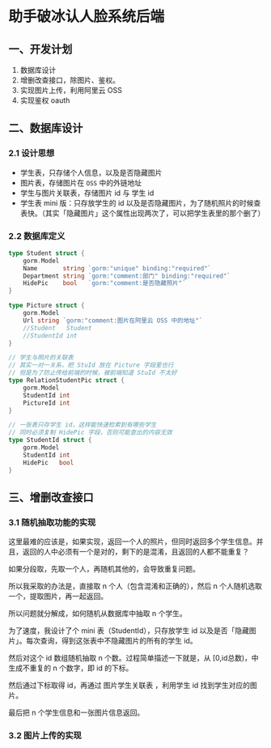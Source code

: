 # 助手破冰认人脸系统后端

## 一、开发计划
1. 数据库设计
2. 增删改查接口，除图片、鉴权。
3. 实现图片上传，利用阿里云 OSS
4. 实现鉴权 oauth

## 二、数据库设计
### 2.1 设计思想
* 学生表，只存储个人信息，以及是否隐藏图片  
* 图片表，存储图片在 `OSS` 中的外链地址
* 学生与图片关联表，存储图片 id 与 学生 id  
* 学生表 mini 版：只存放学生的 id 以及是否隐藏图片，为了随机照片的时候查表快。（其实「隐藏图片」这个属性出现两次了，可以把学生表里的那个删了）  
### 2.2 数据库定义
```go
type Student struct {
    gorm.Model
    Name       string `gorm:"unique" binding:"required"`
    Department string `gorm:"comment:部门" binding:"required"`
    HidePic    bool   `gorm:"comment:是否隐藏照片"`
}

type Picture struct {
    gorm.Model
    Url string `gorm:"comment:图片在阿里云 OSS 中的地址"`
    //Student   Student
    //StudentId int
}

// 学生与照片的关联表
// 其实一对一关系，把 StuId 放在 Picture 字段里也行
// 但是为了防止传给前端的时候，被前端知道 StuId 不太好
type RelationStudentPic struct {
    gorm.Model
    StudentId int
    PictureId int
}

// 一张表只存学生 id，这样能快速检索到有哪些学生
// 同时必须复制 HidePic 字段，否则可能查出的内容无效
type StudentId struct {
    gorm.Model
    StudentId int
    HidePic   bool
}
```
## 三、增删改查接口
### 3.1 随机抽取功能的实现
这里最难的应该是，如果实现，返回一个人的照片，但同时返回多个学生信息。并且，返回的人中必须有一个是对的，剩下的是混淆，且返回的人都不能重复？

如果分段取，先取一个人，再随机其他的，会导致重复问题。

所以我采取的办法是，直接取 n 个人（包含混淆和正确的），然后 n 个人随机选取一个，提取图片，再一起返回。

所以问题就分解成，如何随机从数据库中抽取 n 个学生。

为了速度，我设计了个 mini 表（StudentId），只存放学生 id 以及是否「隐藏图片」。每次查询，得到这张表中不隐藏图片的所有的学生 id。

然后对这个 id 数组随机抽取 n 个数。过程简单描述一下就是，从 [0,id总数)，中生成不重复的 n 个数字，即 id 的下标。 

然后通过下标取得 id，再通过 图片学生关联表 ，利用学生 id 找到学生对应的图片。

最后把 n 个学生信息和一张图片信息返回。
### 3.2 图片上传的实现